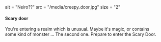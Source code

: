 alt = "Neiro??"
src = "/media/creepy_door.jpg"
size = "2"

#### Scary door

You're entering a realm which is unusual. Maybe it's magic, or contains some
kind of monster ... The second one. Prepare to enter the Scary Door.
